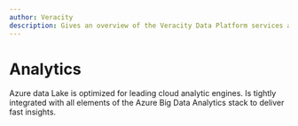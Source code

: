 ```yaml
---
author: Veracity
description: Gives an overview of the Veracity Data Platform services and related components.
---
```


# Analytics
Azure data Lake is optimized for leading cloud analytic engines. Is tightly integrated with all elements of the Azure Big Data Analytics stack to deliver fast insights. 